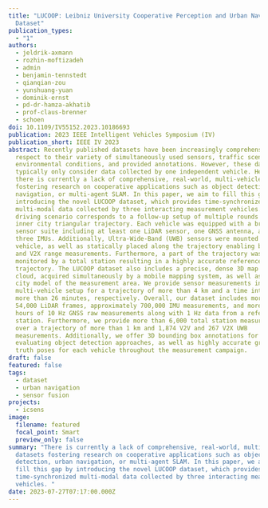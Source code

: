 ```yaml
---
title: "LUCOOP: Leibniz University Cooperative Perception and Urban Navigation
  Dataset"
publication_types:
  - "1"
authors:
  - jeldrik-axmann
  - rozhin-moftizadeh
  - admin
  - benjamin-tennstedt
  - qianqian-zou
  - yunshuang-yuan
  - dominik-ernst
  - pd-dr-hamza-akhatib
  - prof-claus-brenner
  - schoen
doi: 10.1109/IV55152.2023.10186693
publication: 2023 IEEE Intelligent Vehicles Symposium (IV)
publication_short: IEEE IV 2023
abstract: Recently published datasets have been increasingly comprehensive with
  respect to their variety of simultaneously used sensors, traffic scenarios,
  environmental conditions, and provided annotations. However, these datasets
  typically only consider data collected by one independent vehicle. Hence,
  there is currently a lack of comprehensive, real-world, multi-vehicle datasets
  fostering research on cooperative applications such as object detection, urban
  navigation, or multi-agent SLAM. In this paper, we aim to fill this gap by
  introducing the novel LUCOOP dataset, which provides time-synchronized
  multi-modal data collected by three interacting measurement vehicles. The
  driving scenario corresponds to a follow-up setup of multiple rounds in an
  inner city triangular trajectory. Each vehicle was equipped with a broad
  sensor suite including at least one LiDAR sensor, one GNSS antenna, and up to
  three IMUs. Additionally, Ultra-Wide-Band (UWB) sensors were mounted on each
  vehicle, as well as statically placed along the trajectory enabling both V2V
  and V2X range measurements. Furthermore, a part of the trajectory was
  monitored by a total station resulting in a highly accurate reference
  trajectory. The LUCOOP dataset also includes a precise, dense 3D map point
  cloud, acquired simultaneously by a mobile mapping system, as well as an LOD2
  city model of the measurement area. We provide sensor measurements in a
  multi-vehicle setup for a trajectory of more than 4 km and a time interval of
  more than 26 minutes, respectively. Overall, our dataset includes more than
  54,000 LiDAR frames, approximately 700,000 IMU measurements, and more than 2.5
  hours of 10 Hz GNSS raw measurements along with 1 Hz data from a reference
  station. Furthermore, we provide more than 6,000 total station measurements
  over a trajectory of more than 1 km and 1,874 V2V and 267 V2X UWB
  measurements. Additionally, we offer 3D bounding box annotations for
  evaluating object detection approaches, as well as highly accurate ground
  truth poses for each vehicle throughout the measurement campaign.
draft: false
featured: false
tags:
  - dataset
  - urban navigation
  - sensor fusion
projects:
  - icsens
image:
  filename: featured
  focal_point: Smart
  preview_only: false
summary: "There is currently a lack of comprehensive, real-world, multi-vehicle
  datasets fostering research on cooperative applications such as object
  detection, urban navigation, or multi-agent SLAM. In this paper, we aim to
  fill this gap by introducing the novel LUCOOP dataset, which provides
  time-synchronized multi-modal data collected by three interacting measurement
  vehicles. "
date: 2023-07-27T07:17:00.000Z
---
```

